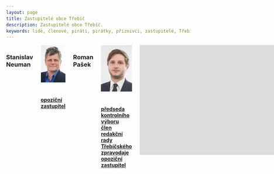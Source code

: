 ```yaml
---
layout: page
title: Zastupitelé obce Třebíč
description: Zastupitelé obce Třebíč.
keywords: lidé, členové, piráti, pirátky, příznivci, zastupitelé, Třebíč
---
```


<div class="o-section">
<div class="row"> 
<div class="columns medium-12">          
        
<div class="o-section-header o-section-header--bordered">
<h3 class="o-section__heading t-h2-super">
            Stanislav Neuman
</h3>
</div>
<div class="c-program-candidates">
<div class="c-program-candidate-badge">
<a class="c-program-candidate-badge__body" 
            href="https://trebicsko.pirati.cz/lide/stanislav-neuman/">
<div class="c-program-candidate-badge__avatar">
<img 
            src="https://raw.githubusercontent.com/pirati-web/trebicsko.pirati.cz/master/assets/img/people/stanislav-neuman.jpg" 
            alt="Stanislav Neuman" 
class="c-program-candidate-badge__avatar-image">
</div>
<div class="c-program-candidate-badge__description">
<h4 class="c-program-candidate-badge__name"><span class="c-headline-anchor">
            
</span></h4>
<strong class="c-program-candidate-badge__profession">
<br>
opoziční zastupitel            
</strong>
<p class="c-program-candidate-badge__bio">

</p>
</div>
</a>
</div>
</div>


<div class="o-section-header o-section-header--bordered">
<h3 class="o-section__heading t-h2-super">
            Roman Pašek
</h3>
</div>
<div class="c-program-candidates">
<div class="c-program-candidate-badge">
<a class="c-program-candidate-badge__body" 
            href="https://trebicsko.pirati.cz/lide/roman-pasek/">
<div class="c-program-candidate-badge__avatar">
<img 
            src="https://raw.githubusercontent.com/pirati-web/trebicsko.pirati.cz/master/assets/img/people/roman-pasek.jpg" 
            alt="Roman Pašek" 
class="c-program-candidate-badge__avatar-image">
</div>
<div class="c-program-candidate-badge__description">
<h4 class="c-program-candidate-badge__name"><span class="c-headline-anchor">
            
</span></h4>
<strong class="c-program-candidate-badge__profession">
<br>
předseda kontrolního výboru<br>
člen redakční rady Třebíčského zpravodaje<br>
opoziční zastupitel
</strong>
<p class="c-program-candidate-badge__bio">

</p>
</div>
</a>
</div>
</div>


<div class="c-program-candidates">
<div class="c-program-candidate-badge">
<div class="c-program-candidate-badge__description">
<strong class="c-program-candidate-badge__profession">
<iframe src="https://calendar.google.com/calendar/embed?height=600&amp;wkst=2&amp;bgcolor=%23ffffff&amp;src=b38bnamjrgs591o19u6edtpkis%40group.calendar.google.com&amp;color=%23333333&amp;ctz=Europe%2FPrague" style="border-width:0" width="1024" height="300" frameborder="0" scrolling="no"></iframe>          
</strong>
<p class="c-program-candidate-badge__bio">
</p>
</div>
</div>
</div>

